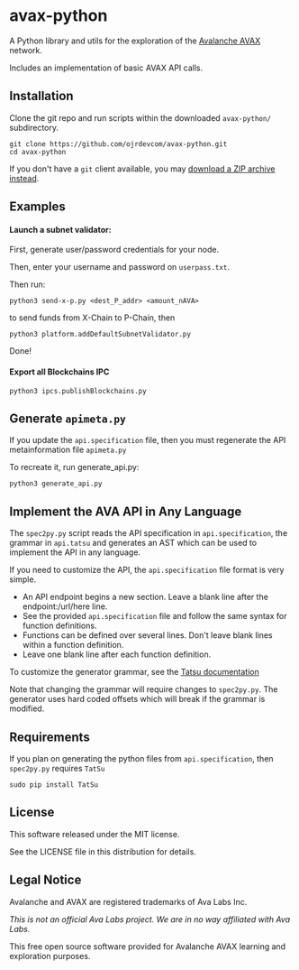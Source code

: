 # avax-python

A Python library and utils for the exploration of the [Avalanche AVAX](https://crypto.bi/category/avax/) network.

Includes an implementation of basic AVAX API calls.

## Installation

Clone the git repo and run scripts within the downloaded `avax-python/` subdirectory.


    git clone https://github.com/ojrdevcom/avax-python.git
    cd avax-python

If you don't have a `git` client available, you may [download a ZIP archive instead](https://github.com/ojrdevcom/avax-python/archive/master.zip).


## Examples

#### Launch a subnet validator:

First, generate user/password credentials for your node. 

Then, enter your username and password on `userpass.txt`.

Then run: 

    python3 send-x-p.py <dest_P_addr> <amount_nAVA> 

to send funds from X-Chain to P-Chain, then

    python3 platform.addDefaultSubnetValidator.py

Done!


#### Export all Blockchains IPC

    python3 ipcs.publishBlockchains.py

## Generate `apimeta.py`

If you update the `api.specification` file, then you must regenerate the API metainformation file `apimeta.py`

To recreate it, run generate_api.py:

```
python3 generate_api.py
```

## Implement the AVA API in Any Language

The `spec2py.py` script reads the API specification in `api.specification`, the grammar in `api.tatsu` and generates an AST which can be
used to implement the API in any language.

If you need to customize the API, the `api.specification` file format is very simple. 

* An API endpoint begins a new section. Leave a blank line after the endpoint:/url/here line.
* See the provided `api.specification` file and follow the same syntax for function definitions.
* Functions can be defined over several lines. Don't leave blank lines within a function definition.
* Leave one blank line after each function definition.

To customize the generator grammar, see the [Tatsu documentation](https://tatsu.readthedocs.io/en/stable/syntax.html) 

Note that changing the grammar will require changes to `spec2py.py`. The generator uses hard coded offsets which will break if the grammar is modified.

## Requirements

If you plan on generating the python files from `api.specification`, then `spec2py.py` requires `TatSu`

    sudo pip install TatSu    

## License

This software released under the MIT license.

See the LICENSE file in this distribution for details.

## Legal Notice

Avalanche and AVAX are registered trademarks of Ava Labs Inc.

*This is not an official Ava Labs project. We are in no way affiliated with Ava Labs.*

This free open source software provided for Avalanche AVAX learning and exploration purposes.
